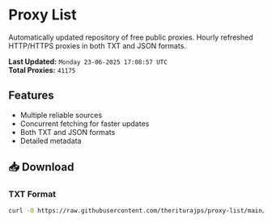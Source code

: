 # Proxy List

Automatically updated repository of free public proxies. Hourly refreshed HTTP/HTTPS proxies in both TXT and JSON formats.

**Last Updated:** `Monday 23-06-2025 17:08:57 UTC`  
**Total Proxies:** `41175`

## Features
- Multiple reliable sources
- Concurrent fetching for faster updates
- Both TXT and JSON formats
- Detailed metadata

## 📥 Download

### TXT Format
```bash
curl -O https://raw.githubusercontent.com/theriturajps/proxy-list/main/proxies.txt
